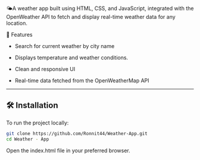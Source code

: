 🌤️A weather app built using HTML, CSS, and JavaScript, integrated with the OpenWeather API to fetch and display real-time weather data for any location.

🚀 Features

- Search for current weather by city name

- Displays temperature and weather conditions.

- Clean and responsive UI

- Real-time data fetched from the OpenWeatherMap API


---

## 🛠️ Installation

To run the project locally:

```bash
git clone https://github.com/Ronnit44/Weather-App.git
cd Weather - App
```
Open the index.html file in your preferred browser.



